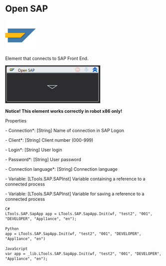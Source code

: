 # Open SAP

![](<../../../.gitbook/assets/0 (39).png>)

Element that connects to SAP Front End.

![](<../../../.gitbook/assets/1 (10).png>)

**Notice! This element works correctly in robot x86 only!**

Properties

&#x20;\- Connection\*: \[String] Name of connection in SAP Logon

&#x20;\- Client\*: \[String] Client number (000-999)

&#x20;\- Login\*: \[String] User login

&#x20;\- Password\*: \[String] User password

&#x20;\- Connection language\*: \[String] Connection language

&#x20;\- Variable: \[LTools.SAP.SAPInst] Variable containing a reference to a connected process

&#x20;\- Variable: \[LTools.SAP.SAPInst] Variable for saving a reference to a connected process

```
C#
LTools.SAP.SapApp app = LTools.SAP.SapApp.Init(wf, "test2", "001", "DEVELOPER", "Appl1ance", "en");

Python
app = LTools.SAP.SapApp.Init(wf, "test2", "001", "DEVELOPER", "Appl1ance", "en")

JavaScript
var app = _lib.LTools.SAP.SapApp.Init(wf, "test2", "001", "DEVELOPER", "Appl1ance", "en");
```
